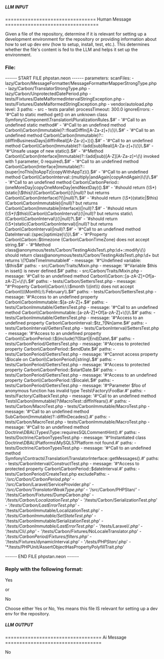 ##### LLM INPUT #####
================================ Human Message =================================

Given a file of the repository, determine if it is relevant for setting up a development environment for the repository or providing information about how to set up dev env (how to setup, install, test, etc.). This determines whether the file's content is fed to the LLM and helps it set up the environment.

### File:
------ START FILE phpstan.neon ------
parameters:
    scanFiles:
        - lazy/Carbon/MessageFormatter/MessageFormatterMapperStrongType.php
        - lazy/Carbon/TranslatorStrongType.php
        - lazy/Carbon/UnprotectedDatePeriod.php
        - tests/Fixtures/DateMalformedIntervalStringException.php
        - tests/Fixtures/DateMalformedStringException.php
        - vendor/autoload.php
    level: 3
    paths:
        - src
        - tests
    parallel:
        processTimeout: 300.0
    ignoreErrors:
        - '#^Call to static method get\(\) on an unknown class Symfony\\Component\\Translation\\PluralizationRules\.$#'
        - '#^Call to an undefined static method#'
        - '#^Call to an undefined method Carbon\\Carbon(Immutable)?::floatDiffIn([A-Za-z]+)\(\)\.$#'
        - '#^Call to an undefined method Carbon\\Carbon(Immutable)?::(diffInBusinessDays|diffInReal([A-Za-z]+))\(\)\.$#'
        - '#^Call to an undefined method Carbon\\Carbon(Immutable)?::(add|sub)Real([A-Za-z]+)\(\)\.$#'
        - '#^Unsafe usage of new static\(\)\.$#'
        - '#^Method Carbon\\Carbon(Interface|Immutable)?::(add|sub)[A-Z][A-Za-z]+\(\) invoked with 1 parameter, 0 required\.$#'
        - '#^Call to an undefined method Carbon\\Carbon(Interface|Immutable)?::(super|noThis|toAppTz|copyWithAppTz)\(\)\.$#'
        - '#^Call to an undefined method Carbon\\CarbonInterval::(multiply|andAgain|copyAndAgain)\(\)\.$#'
        - '#^Call to an undefined method Carbon\\CarbonPeriod::(oneMoreDay|copyOneMoreDay|endNextDay)\(\)\.$#'
        - '#should return (\S*)(static|\$this)\(Carbon\\Carbon\)(\|null)? but returns Carbon\\Carbon(Interface)?(\|null)?\.$#'
        - '#should return (\S*)(static|\$this)\(Carbon\\CarbonImmutable\)(\|null)? but returns Carbon\\Carbon(Immutable|Interface)(\|null)?\.$#'
        - '#should return (\S*)\$this\(Carbon\\CarbonInterval\)(\|null)? but returns static\(Carbon\\CarbonInterval\)(\|null)?\.$#'
        - '#should return (\S*)static\(Carbon\\CarbonInterval\)(\|null)? but returns Carbon\\CarbonInterval(\|null)?\.$#'
        - '#^Call to an undefined method DateInterval::(spec|optimize)\(\)\.$#'
        - '#^Property Carbon\\Carbon::\$timezone \(Carbon\\CarbonTimeZone\) does not accept string\.$#'
        - '#^Method class@anonymous/tests/Carbon/TestingAidsTest\.php:\d+::modify\(\) should return class@anonymous/tests/Carbon/TestingAidsTest\.php:\d+ but returns \(?DateTimeImmutable#'
        -
            message: '#^Undefined variable: \$this$#'
            paths:
                - src/Carbon/Traits/Mixin.php
        -
            message: '#^Variable \$this in isset\(\) is never defined\.$#'
            paths:
                - src/Carbon/Traits/Mixin.php
        -
            message: '#^Call to an undefined method Carbon\\Carbon::[a-zA-Z]+Of[a-zA-Z]+\(\)\.$#'
            paths:
                - tests/Carbon/SettersTest.php
        -
            message: "#^Property Carbon\\\\Carbon\\:\\:\\$month \\(int\\) does not accept Carbon\\\\Month\\:\\:February\\.$#"
            paths:
                - tests/Carbon/SettersTest.php
        -
            message: '#^Access to an undefined property Carbon\\CarbonImmutable::\$[a-zA-Z]+\.$#'
            paths:
                - tests/CarbonImmutable/GettersTest.php
        -
            message: '#^Call to an undefined method Carbon\\CarbonImmutable::[a-zA-Z]+Of[a-zA-Z]+\(\)\.$#'
            paths:
                - tests/CarbonImmutable/GettersTest.php
        -
            message: '#^Access to an undefined property Carbon\\CarbonInterval::\$tz_?[Nn]ame\.$#'
            paths:
                - tests/CarbonInterval/GettersTest.php
                - tests/CarbonInterval/SettersTest.php
        -
            message: '#^Access to an undefined property Carbon\\CarbonPeriod::\$(include)?(Start|End)Date\.$#'
            paths:
                - tests/CarbonPeriod/GettersTest.php
        -
            message: '#^Access to protected property Carbon\\CarbonPeriod::\$endDate\.$#'
            paths:
                - tests/CarbonPeriod/GettersTest.php
        -
            message: '#^Cannot access property \$locale on Carbon\\CarbonPeriod\|string\.$#'
            paths:
                - tests/CarbonPeriod/GettersTest.php
        -
            message: '#^Access to protected property Carbon\\CarbonPeriod::\$startDate\.$#'
            paths:
                - tests/CarbonPeriod/GettersTest.php
        -
            message: '#^Access to an undefined property Carbon\\CarbonPeriod::\$locale\.$#'
            paths:
                - tests/CarbonPeriod/GettersTest.php
        -
            message: '#^Parameter \$foo of anonymous function has invalid type Tests\\Factory\\FooBar\.#'
            paths:
                - tests/Factory/CallbackTest.php
        -
            message: '#^Call to an undefined method Tests\\Carbon(Immutable)?\\MacroTest::diffInYears\(\)\.#'
            paths:
                - tests/Carbon/MacroTest.php
                - tests/CarbonImmutable/MacroTest.php
        -
            message: '#^Call to an undefined method SubCarbon(Immutable)?::diffInDecades\(\)\.#'
            paths:
                - tests/Carbon/MacroTest.php
                - tests/CarbonImmutable/MacroTest.php
        -
            message: '#^Call to an undefined method Doctrine\\DBAL\\Types\\Type::requiresSQLCommentHint\(\)\.#'
            paths:
                - tests/Doctrine/CarbonTypesTest.php
        -
            message: '#^Instantiated class Doctrine\\DBAL\\Platforms\\MySQL57Platform not found\.#'
            paths:
                - tests/Doctrine/CarbonTypesTest.php
        -
            message: '#^Call to an undefined method Symfony\\Contracts\\Translation\\TranslatorInterface::getMessages\(\)\.#'
            paths:
                - tests/CarbonInterval/ConstructTest.php
        -
            message: '#^Access to protected property Carbon\\CarbonPeriod::\$dateInterval\.#'
            paths:
                - tests/CarbonPeriod/CreateTest.php
    excludePaths:
        - '*/src/Carbon/CarbonPeriod.php'
        - '*/src/Carbon/Laravel/ServiceProvider.php'
        - '*/src/Carbon/TranslatorWeakType.php'
        - '*/src/Carbon/PHPStan/*'
        - '*/tests/Carbon/Fixtures/DumpCarbon.php'
        - '*/tests/Carbon/LocalizationTest.php'
        - '*/tests/Carbon/SerializationTest.php'
        - '*/tests/Carbon/LastErrorTest.php'
        - '*/tests/CarbonImmutable/LocalizationTest.php'
        - '*/tests/CarbonImmutable/SetStateTest.php'
        - '*/tests/CarbonImmutable/SerializationTest.php'
        - '*/tests/CarbonImmutable/LastErrorTest.php'
        - '*/tests/Laravel/*.php'
        - '*/tests/Cli/*.php'
        - '*/tests/Carbon/Fixtures/NoLocaleTranslator.php'
        - '*/tests/CarbonPeriod/Fixtures/filters.php'
        - '*/tests/Fixtures/dynamicInterval.php'
        - '*/tests/PHPStan/*.php'
        - '*/tests/PHPUnit/AssertObjectHasPropertyPolyfillTrait.php'

------ END FILE phpstan.neon ------

### Reply with the following format:

<rel>Yes</rel>

or

<rel>No</rel>

Choose either Yes or No, Yes means this file IS relevant for setting up a dev env for the repository.

##### LLM OUTPUT #####
================================== Ai Message ==================================

<rel>No</rel>